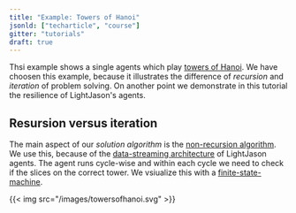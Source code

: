 ```yaml
---
title: "Example: Towers of Hanoi"
jsonld: ["techarticle", "course"]
gitter: "tutorials"
draft: true
---
```


Thsi example shows a single agents which play [towers of Hanoi](https://en.wikipedia.org/wiki/Tower_of_Hanoi). We have choosen this example, because it illustrates the difference of _recursion_ and _iteration_ of problem solving. On another point we demonstrate in this tutorial the resilience of LightJason's agents.

## Resursion versus iteration

The main aspect of our _solution algorithm_ is the [non-recursion algorithm](https://en.wikipedia.org/wiki/Tower_of_Hanoi#Non-recursive_solution). We use this, because of the [data-streaming architecture](/knowledgebase/differencetojason) of LightJason agents. The agent runs cycle-wise and within each cycle we need to check if the slices on the correct tower. We vsiualize this with a [finite-state-machine](/knowledgebase/finitestatemachine).

{{< img src="/images/towersofhanoi.svg" >}}
